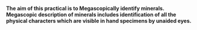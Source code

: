 #### The aim of this practical is to Megascopically  identify minerals. <br>Megascopic description of minerals includes identification of all the physical characters which are visible in hand specimens by unaided eyes. 
